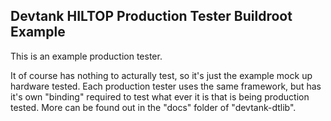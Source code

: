 Devtank HILTOP Production Tester Buildroot Example
--------------------------------------------------

This is an example production tester.

It of course has nothing to acturally test, so it's just the example mock up hardware tested. Each production tester uses the same framework, but has it's own "binding" required to test what ever it is that is being production tested. More can be found out in the "docs" folder of "devtank-dtlib".
